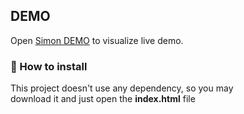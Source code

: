 ## DEMO

Open [Simon DEMO](https://federicoig.github.io/Simon-Says/) to visualize live demo.

### 💾 How to install

This project doesn't use any dependency, so you may <br/> 
download it and just open the <strong>index.html</strong> file
